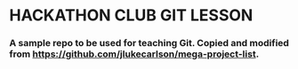 # HACKATHON CLUB GIT LESSON

### A sample repo to be used for teaching Git. Copied and modified from https://github.com/jlukecarlson/mega-project-list.

